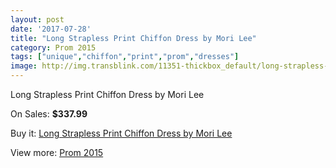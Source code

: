 ```yaml
---
layout: post
date: '2017-07-28'
title: "Long Strapless Print Chiffon Dress by Mori Lee"
category: Prom 2015
tags: ["unique","chiffon","print","prom","dresses"]
image: http://img.transblink.com/11351-thickbox_default/long-strapless-print-chiffon-dress-by-mori-lee.jpg
---
```

Long Strapless Print Chiffon Dress by Mori Lee

On Sales: **$337.99**
<a href="https://www.transblink.com/en/prom-2015/3692-long-strapless-print-chiffon-dress-by-mori-lee.html"><amp-img layout="responsive" width="600" height="600" src="//img.transblink.com/11351-thickbox_default/long-strapless-print-chiffon-dress-by-mori-lee.jpg" alt="Long Strapless Print Chiffon Dress by Mori Lee 0" /></a>
<a href="https://www.transblink.com/en/prom-2015/3692-long-strapless-print-chiffon-dress-by-mori-lee.html"><amp-img layout="responsive" width="600" height="600" src="//img.transblink.com/11354-thickbox_default/long-strapless-print-chiffon-dress-by-mori-lee.jpg" alt="Long Strapless Print Chiffon Dress by Mori Lee 1" /></a>
<a href="https://www.transblink.com/en/prom-2015/3692-long-strapless-print-chiffon-dress-by-mori-lee.html"><amp-img layout="responsive" width="600" height="600" src="//img.transblink.com/11353-thickbox_default/long-strapless-print-chiffon-dress-by-mori-lee.jpg" alt="Long Strapless Print Chiffon Dress by Mori Lee 2" /></a>
<a href="https://www.transblink.com/en/prom-2015/3692-long-strapless-print-chiffon-dress-by-mori-lee.html"><amp-img layout="responsive" width="600" height="600" src="//img.transblink.com/11352-thickbox_default/long-strapless-print-chiffon-dress-by-mori-lee.jpg" alt="Long Strapless Print Chiffon Dress by Mori Lee 3" /></a>

Buy it: [Long Strapless Print Chiffon Dress by Mori Lee](https://www.transblink.com/en/prom-2015/3692-long-strapless-print-chiffon-dress-by-mori-lee.html "Long Strapless Print Chiffon Dress by Mori Lee")

View more: [Prom 2015](https://www.transblink.com/en/10-prom-2015 "Prom 2015")